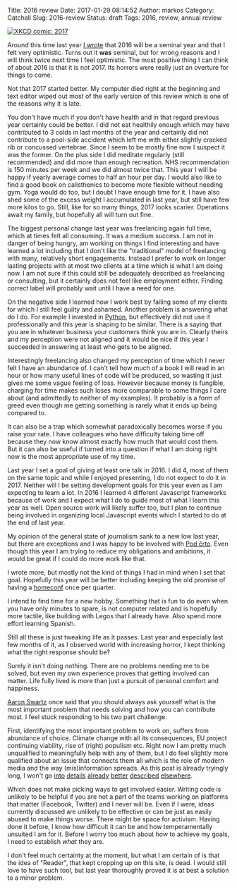 Title: 2016 review
Date: 2017-01-29 08:14:52
Author: markos
Category: Catchall
Slug: 2016-review
Status: draft
Tags: 2016, review, annual review

[![XKCD comic: 2017](http://imgs.xkcd.com/comics/2017.png)](http://xkcd.com/1779/)

Around this time last year [I wrote]({filename}/2015-review.md) that 2016 will be a seminal year and that I felt very optimistic. Turns out it **was** seminal, but for wrong reasons and I will think twice next time I feel optimistic. The most positive thing I can think of about 2016 is that it is not 2017. Its horrors were really just an overture for things to come.

Not that 2017 started better. My computer died right at the beginning and text  editor wiped out most of the early version of this review which is one of the reasons why it is late.

You don't have much if you don't have health and in that regard previous year certainly could be better. I did not eat healthily enough which may have contributed to 3 colds in last months of the year and certainly did not contribute to a pool-side accident which left me with either slightly cracked rib or concussed vertebrae. Since I seem to be mostly fine now I suspect it was the former. On the plus side I did meditate regularly (still recommended) and did more than enough recreation. NHS recommendation is 150 minutes per week and we did almost twice that. This year I will be happy if yearly average comes to half an hour per day. I would also like to find a good book on calisthenics to become more flexible without needing gym. Yoga would do too, but I doubt I have enough time for it. I have also shed some of the excess weight I accumulated in last year, but still have few more kilos to go. Still, like for so many things, 2017 looks scarier. Operations await my family, but hopefully all will turn out fine.

The biggest personal change last year was freelancing again full time, which at times felt all consuming. It was a medium success. I am not in danger of being hungry, am working on things I find interesting and have learned a lot including that I don't like the "traditional" model of freelancing with many, relatively short engagements. Instead I prefer to work on longer lasting projects with at most two clients at a time which is what I am doing now. I am not sure if this could still be adequately described as freelancing or consulting, but it certainly does not feel like employment either. Finding correct label will probably wait until I have a need for one. 

On the negative side I learned how I work best by failing some of my clients for which I still feel guilty and ashamed. Another problem is answering what do I do. For example I invested in [Python](http://www.python.org), but effectively did not use it professionally and this year is shaping to be similar. There is a saying that you are in whatever business your customers think you are in. Clearly theirs and my perception were not aligned and it would be nice if this year I succeeded in answering at least who gets to be aligned.

Interestingly freelancing also changed my perception of time which I never felt I have an abundance of. I can't tell how much of a book I will read in an hour or how many useful lines of code will be produced, so wasting it just gives me some vague feeling of loss. However because money is fungible, charging for time makes such loses more comparable to some things I care about (and admittedly to neither of my examples). It probably is a form of greed even though me getting something is rarely what it ends up being compared to.

It can also be a trap which somewhat paradoxically becomes worse if you raise your rate. I have colleagues who have difficulty taking time off because they now know almost exactly how much that would cost them. But it can also be useful if turned into a question if what I am doing right now is the most appropriate use of my time.

Last year I set a goal of giving at least one talk in 2016. I did 4, most of them on the same topic and while I enjoyed presenting, I do not expect to do it in 2017. Neither will I be setting development goals for this year even as I am expecting to learn a lot. In 2016 I learned 4 different Javascript frameworks because of work and I expect what I do to guide most of what I learn this year as well. Open source work will likely suffer too, but I plan to continue being involved in organizing local Javascript events which I started to do at the end of last year.

My opinion of the general state of journalism sank to a new low last year, but there are exceptions and I was happy to be involved with [Pod črto](https://podcrto.si). Even though this year I am trying to reduce my obligations and ambitions, it would be great if I could do more work like that.

I wrote more, but mostly not the kind of things I had in mind when I set that goal. Hopefully this year will be better including keeping the old promise of having a [homeconf]({filename}/homeconf.md) once per quarter.

I intend to find time for a new hobby. Something that is fun to do even when you have only minutes to spare, is not computer related and is hopefully more tactile, like building with Legos that I already have. Also spend more effort learning Spanish.

Still all these is just tweaking life as it passes. Last year and especially last few months of it, as I observed world with increasing horror, I kept thinking what the right response should be?

Surely it isn't doing nothing. There are no problems needing me to be solved, but even my own experience proves that getting involved can matter. Life fully lived is more than just a pursuit of personal comfort and happiness.

[Aaron Swartz](http://www.aaronsw.com/) once said that you should always ask yourself what is the most important problem that needs solving and how you can contribute most. I feel stuck responding to his two part challenge. 

First, identifying the most important problem to work on, suffers from abundance of choice. Climate change with all its consequences, EU project continuing viability, rise of (right) populism etc. Right now I am pretty much unqualified to meaningfully help with any of them, but I do feel slightly more qualified about an issue that connects them all which is the role of modern media and the way (mis)information spreads. As this post is already tryingly long, I won't go [into](https://points.datasociety.net/did-media-literacy-backfire-7418c084d88d) [details](https://points.datasociety.net/fake-news-is-not-the-problem-f00ec8cdfcb#.uipgk19ru) [already](http://www.antipope.org/charlie/blog-static/2016/12/eleven-tweets.html#more) [better](https://mondaynote.com/facebooks-walled-wonderland-is-inherently-incompatible-with-news-media-b145e2d0078c#.ddp42t5wu) [described](http://www.newyorker.com/news/news-desk/what-americans-against-trump-can-learn-from-the-failures-of-the-israeli-opposition?intcid=mod-latest) [elsewhere](http://www.mtv.com/news/2955021/shirtless-trump-saves-drowning-kitten/#pq=VD83C8).

Which does not make picking ways to get involved easier. Writing code is unlikely to be helpful if you are not a part of the teams working on platforms that matter (Facebook, Twitter) and I never will be. Even if I were, ideas currently discussed are unlikely to be effective or can be just as easily abused to make things worse. There might be space for activism. Having done it before, I know how difficult it can be and how temperamentally unsuited I am for it. Before I worry too much about *how* to achieve my goals, I need to establish *what* they are.

I don't feel much certainty at the moment, but what I am certain of is that the idea of "Reader", that kept cropping up on this site, is dead. I would still love to have such tool, but last year thoroughly proved it is at best a solution to a minor problem.
